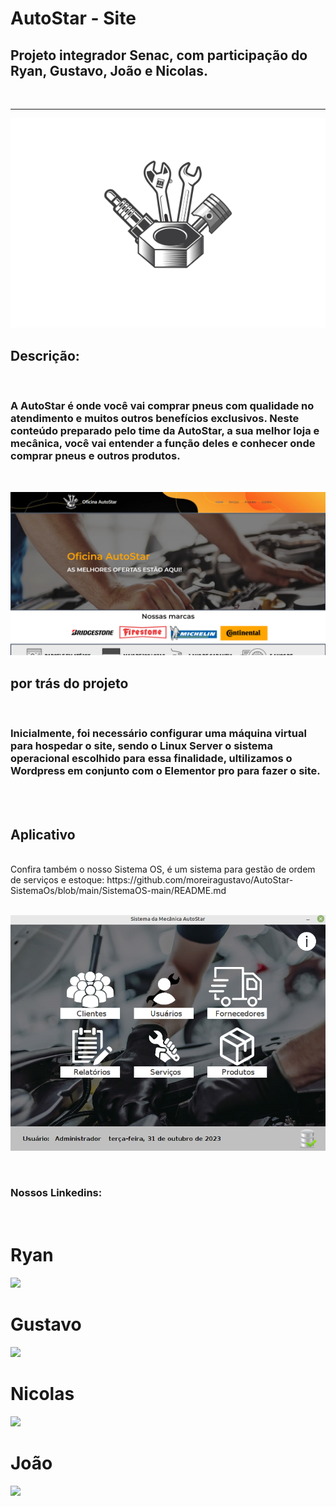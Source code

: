 #  AutoStar - Site
## Projeto integrador Senac, com participação do Ryan, Gustavo, João e Nicolas.
<br>
<hr>

![icone](logo.png)

## Descrição: 
<br>

<h3>A AutoStar é onde você vai comprar pneus com qualidade no atendimento e muitos outros benefícios exclusivos. Neste conteúdo preparado pelo time da AutoStar, a sua melhor loja e mecânica, você vai entender a função deles e conhecer onde comprar pneus e outros produtos.</h3>

<br>

![print 1](site.png)

## por trás do projeto
<br>

<H3> Inicialmente, foi necessário configurar uma máquina virtual para hospedar o site, sendo o Linux Server o sistema operacional escolhido para essa finalidade, ultilizamos o Wordpress em conjunto com o Elementor pro para fazer o site. </H3>
<br>

<br>

## Aplicativo
<br>
Confira também o nosso Sistema OS, é um sistema para gestão de ordem de serviços e estoque: 
https://github.com/moreiragustavo/AutoStar-SistemaOs/blob/main/SistemaOS-main/README.md
<br>

<br>

![sistemaos](principal.png)

<br>

### Nossos Linkedins: 

<br>

<h1> Ryan </h1>
<a href="https://www.linkedin.com/in/ryan-souto-175a0a270/" target="_blank"><img src="https://img.shields.io/badge/-LinkedIn-%230077B5?style=for-the-badge&logo=linkedin&logoColor=white" target="_blank"></a> 

<br>

<h1> Gustavo </h1>
<a href="https://www.linkedin.com/in/gustavo-cavalcante-085412299/" target="_blank"><img src="https://img.shields.io/badge/-LinkedIn-%230077B5?style=for-the-badge&logo=linkedin&logoColor=white" target="_blank"></a> 

<br>

<h1> Nicolas </h1>
<a href="https://www.linkedin.com/in/nicolas-martins-132779200/" target="_blank"><img src="https://img.shields.io/badge/-LinkedIn-%230077B5?style=for-the-badge&logo=linkedin&logoColor=white" target="_blank"></a> 

<br>

<h1> João </h1>
<a href="https://www.linkedin.com/in/jo%C3%A3o-barbosa-37b847299?trk=contact-info" target="_blank"><img src="https://img.shields.io/badge/-LinkedIn-%230077B5?style=for-the-badge&logo=linkedin&logoColor=white" target="_blank"></a> 
